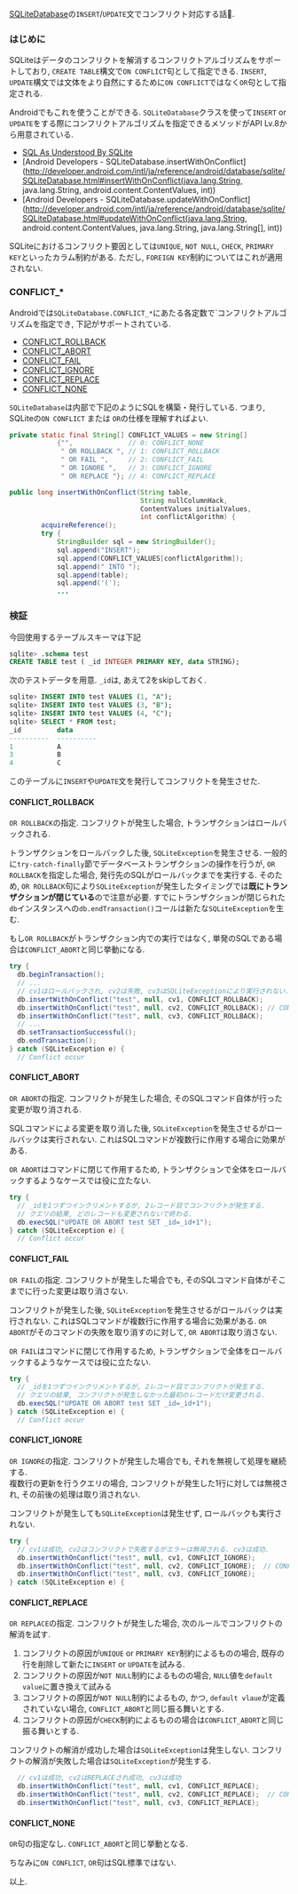 [SQLiteDatabase](file:///Users/yuki/Documents/android/android-sdk-macosx/docs/reference/android/database/sqlite/SQLiteDatabase.html#CONFLICT_ABORT)の`INSERT`/`UPDATE`文でコンフリクト対応する話. 

### はじめに

SQLiteはデータのコンフリクトを解消するコンフリクトアルゴリズムをサポートしており, `CREATE TABLE`構文で`ON CONFLICT`句として指定できる. 
`INSERT`, `UPDATE`構文では文体をより自然にするために`ON CONFLICT`ではなく`OR`句として指定される. 

Androidでもこれを使うことができる. 
`SQLiteDatabase`クラスを使って`INSERT` or `UPDATE`をする際にコンフリクトアルゴリズムを指定できるメソッドがAPI Lv.8から用意されている. 

 - [SQL As Understood By SQLite](https://www.sqlite.org/lang_conflict.html) 
 - [Android Developers - SQLiteDatabase.insertWithOnConflict](http://developer.android.com/intl/ja/reference/android/database/sqlite/SQLiteDatabase.html#insertWithOnConflict(java.lang.String, java.lang.String, android.content.ContentValues, int))
 - [Android Developers - SQLiteDatabase.updateWithOnConflict](http://developer.android.com/intl/ja/reference/android/database/sqlite/SQLiteDatabase.html#updateWithOnConflict(java.lang.String, android.content.ContentValues, java.lang.String, java.lang.String[], int))

SQLiteにおけるコンフリクト要因としては`UNIQUE`, `NOT NULL`, `CHECK`, `PRIMARY KEY`といったカラム制約がある. ただし, `FOREIGN KEY`制約についてはこれが適用されない. 

### CONFLICT\_\*

Androidでは`SQLiteDatabase.CONFLICT_*`にあたる各定数で`コンフリクトアルゴリズムを指定でき, 下記がサポートされている. 

 - [CONFLICT\_ROLLBACK](http://developer.android.com/reference/android/database/sqlite/SQLiteDatabase.html#CONFLICT_ROLLBACK) 
 - [CONFLICT\_ABORT](http://developer.android.com/reference/android/database/sqlite/SQLiteDatabase.html#CONFLICT_ABORT) 
 - [CONFLICT\_FAIL](http://developer.android.com/reference/android/database/sqlite/SQLiteDatabase.html#CONFLICT_FAIL) 
 - [CONFLICT\_IGNORE](http://developer.android.com/reference/android/database/sqlite/SQLiteDatabase.html#CONFLICT_IGNORE) 
 - [CONFLICT\_REPLACE](http://developer.android.com/reference/android/database/sqlite/SQLiteDatabase.html#CONFLICT_REPLACE) 
 - [CONFLICT\_NONE](http://developer.android.com/reference/android/database/sqlite/SQLiteDatabase.html#CONFLICT_NONE)


`SQLiteDatabase`は内部で下記のようにSQLを構築・発行している. 
つまり, SQLiteの`ON CONFLICT` または `OR`の仕様を理解すればよい. 

```java
private static final String[] CONFLICT_VALUES = new String[]
            {"",              // 0: CONFLICT_NONE
             " OR ROLLBACK ", // 1: CONFLICT_ROLLBACK
             " OR FAIL ",     // 2: CONFLICT_FAIL
             " OR IGNORE ",   // 3: CONFLICT_IGNORE
             " OR REPLACE "}; // 4: CONFLICT_REPLACE

public long insertWithOnConflict(String table, 
                                 String nullColumnHack,
                                 ContentValues initialValues, 
                                 int conflictAlgorithm) {
        acquireReference();
        try {
            StringBuilder sql = new StringBuilder();
            sql.append("INSERT");
            sql.append(CONFLICT_VALUES[conflictAlgorithm]);
            sql.append(" INTO ");
            sql.append(table);
            sql.append('(');
            ...
```

### 検証

今回使用するテーブルスキーマは下記

```sql
sqlite> .schema test
CREATE TABLE test ( _id INTEGER PRIMARY KEY, data STRING);
```

次のテストデータを用意. 
`_id`は, あえて2をskipしておく. 

```sql
sqlite> INSERT INTO test VALUES (1, "A");
sqlite> INSERT INTO test VALUES (3, "B");
sqlite> INSERT INTO test VALUES (4, "C");
sqlite> SELECT * FROM test;
_id         data      
----------  ----------
1           A         
3           B         
4           C         
```

このテーブルに`INSERT`や`UPDATE`文を発行してコンフリクトを発生させた. 

#### CONFLICT_ROLLBACK

`OR ROLLBACK`の指定. 
コンフリクトが発生した場合, トランザクションはロールバックされる. 

トランザクションをロールバックした後, `SQLiteException`を発生させる. 
一般的に`try-catch-finally`節でデータベーストランザクションの操作を行うが, `OR ROLLBACK`を指定した場合, 発行先のSQLがロールバックまでを実行する. 
そのため, `OR ROLLBACK`句により`SQLiteException`が発生したタイミングでは**既にトランザクションが閉じている**ので注意が必要. 
すでにトランザクションが閉じられた`db`インスタンスへの`db.endTransaction()`コールは新たな`SQLiteException`を生む. 

もし`OR ROLLBACK`がトランザクション内での実行ではなく, 単発のSQLである場合は`CONFLICT_ABORT`と同じ挙動になる. 

```java
try {
  db.beginTransaction();
  // ...
  // cv1はロールバックされ, cv2は失敗, cv3はSQLiteExceptionにより実行されない.
  db.insertWithOnConflict("test", null, cv1, CONFLICT_ROLLBACK);
  db.insertWithOnConflict("test", null, cv2, CONFLICT_ROLLBACK); // CONFLICT!
  db.insertWithOnConflict("test", null, cv3, CONFLICT_ROLLBACK);
  // ...
  db.setTransactionSuccessful();
  db.endTransaction();
} catch (SQLiteException e) {
  // Conflict occur
```


#### CONFLICT_ABORT

`OR ABORT`の指定. 
コンフリクトが発生した場合, そのSQLコマンド自体が行った変更が取り消される.

SQLコマンドによる変更を取り消した後, `SQLiteException`を発生させるがロールバックは実行されない. 
これはSQLコマンドが複数行に作用する場合に効果がある. 

`OR ABORT`はコマンドに閉じて作用するため, トランザクションで全体をロールバックするようなケースでは役に立たない. 

```java
try {
  // _idを1つずつインクリメントするが, 2レコード目でコンフリクトが発生する. 
  // クエリの結果, どのレコードも変更されないで終わる. 
  db.execSQL("UPDATE OR ABORT test SET _id=_id+1");
} catch (SQLiteException e) {
  // Conflict occur
```

#### CONFLICT_FAIL

`OR FAIL`の指定. 
コンフリクトが発生した場合でも, そのSQLコマンド自体がそこまでに行った変更は取り消さない. 

コンフリクトが発生した後, `SQLiteException`を発生させるがロールバックは実行されない. 
これはSQLコマンドが複数行に作用する場合に効果がある. 
`OR ABORT`がそのコマンドの失敗を取り消すのに対して, `OR ABORT`は取り消さない. 

`OR FAIL`はコマンドに閉じて作用するため, トランザクションで全体をロールバックするようなケースでは役に立たない. 

```java
try {
  // _idを1つずつインクリメントするが, 2レコード目でコンフリクトが発生する. 
  // クエリの結果, コンフリクトが発生しなかった最初のレコードだけ変更される. 
  db.execSQL("UPDATE OR ABORT test SET _id=_id+1");
} catch (SQLiteException e) {
  // Conflict occur
```

#### CONFLICT_IGNORE

`OR IGNORE`の指定. 
コンフリクトが発生した場合でも, それを無視して処理を継続する.  
複数行の更新を行うクエリの場合, コンフリクトが発生した1行に対しては無視され, その前後の処理は取り消されない. 

コンフリクトが発生しても`SQLiteException`は発生せず, ロールバックも実行されない. 

```java
try {
  // cv1は成功, cv2はコンフリクトで失敗するがエラーは無視される. cv3は成功.
  db.insertWithOnConflict("test", null, cv1, CONFLICT_IGNORE);
  db.insertWithOnConflict("test", null, cv2, CONFLICT_IGNORE);  // CONFLICT!
  db.insertWithOnConflict("test", null, cv3, CONFLICT_IGNORE);
} catch (SQLiteException e) {
```


#### CONFLICT_REPLACE

`OR REPLACE`の指定. 
コンフリクトが発生した場合, 次のルールでコンフリクトの解消を試す. 

 1. コンフリクトの原因が`UNIQUE` or `PRIMARY KEY`制約によるものの場合, 既存の行を削除して新たに`INSERT` or `UPDATE`を試みる. 
 2. コンフリクトの原因が`NOT NULL`制約によるものの場合, `NULL`値を`default value`に置き換えて試みる
 3. コンフリクトの原因が`NOT NULL`制約によるもの, かつ, `default vlaue`が定義されていない場合, `CONFLICT_ABORT`と同じ振る舞いとする. 
 4. コンフリクトの原因が`CHECK`制約によるものの場合は`CONFLICT_ABORT`と同じ振る舞いとする. 

コンフリクトの解消が成功した場合は`SQLiteException`は発生しない. 
コンフリクトの解消が失敗した場合は`SQLiteException`が発生する. 

```java
  // cv1は成功, cv2はREPLACEされ成功, cv3は成功
  db.insertWithOnConflict("test", null, cv1, CONFLICT_REPLACE);
  db.insertWithOnConflict("test", null, cv2, CONFLICT_REPLACE);  // CONFLICT!
  db.insertWithOnConflict("test", null, cv3, CONFLICT_REPLACE);
```


#### CONFLICT_NONE

`OR`句の指定なし. 
`CONFLICT_ABORT`と同じ挙動となる. 





ちなみに`ON CONFLICT`, `OR`句はSQL標準ではない.

以上. 

